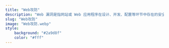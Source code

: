 ```yaml
---
title: "Web攻防"
description: "Web 漏洞是指网站或 Web 应用程序在设计、开发、配置等环节中存在的安全缺陷，这些缺陷可能被攻击者利用，从而未经授权访问数据、篡改信息、破坏服务，甚至控制服务器。它们通常源于代码逻辑错误、安全配置不当、第三方组件漏洞等问题，是网络攻击的主要目标之一。"
slug: "Web攻防"
image: "Web攻防.webp"
style:
    background: "#2a9d8f"
    color: "#fff"
---
```

